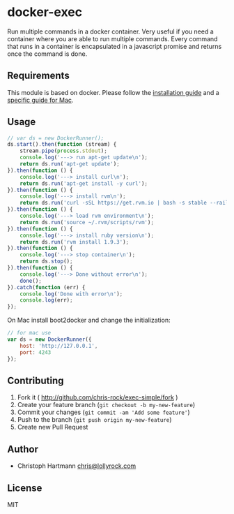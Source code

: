 # docker-exec

Run multiple commands in a docker container. Very useful if you need a container where you are able to run multiple commands. Every command that runs in a container is encapsulated in a javascript promise and returns once the command is done.

## Requirements

This module is based on docker. Please follow the [installation guide](https://www.docker.io/gettingstarted/) and a [specific guide for Mac](http://docs.docker.io/installation/mac/).

## Usage

```javascript
// var ds = new DockerRunner();
ds.start().then(function (stream) {
    stream.pipe(process.stdout);
    console.log('---> run apt-get update\n');
    return ds.run('apt-get update');
}).then(function () {
    console.log('---> install curl\n');
    return ds.run('apt-get install -y curl');
}).then(function () {
    console.log('---> install rvm\n');
    return ds.run('curl -sSL https://get.rvm.io | bash -s stable --rails');
}).then(function () {
    console.log('---> load rvm environment\n');
    return ds.run('source ~/.rvm/scripts/rvm');
}).then(function () {
    console.log('---> install ruby version\n');
    return ds.run('rvm install 1.9.3');
}).then(function () {
    console.log('---> stop container\n');
    return ds.stop();
}).then(function () {
    console.log('---> Done without error\n');
    done();
}).catch(function (err) {
    console.log('Done with error\n');
    console.log(err);
});
```

On Mac install boot2docker and change the initialization:

```javascript
// for mac use
var ds = new DockerRunner({
    host: 'http://127.0.0.1',
    port: 4243
});
```

## Contributing

1. Fork it ( http://github.com/chris-rock/exec-simple/fork )
2. Create your feature branch (`git checkout -b my-new-feature`)
3. Commit your changes (`git commit -am 'Add some feature'`)
4. Push to the branch (`git push origin my-new-feature`)
5. Create new Pull Request

## Author

- Christoph Hartmann <chris@lollyrock.com>

## License

MIT